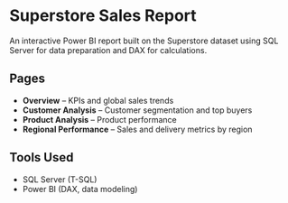 # Superstore Sales Report

An interactive Power BI report built on the Superstore dataset using SQL Server for data preparation and DAX for calculations.

## Pages
- **Overview** – KPIs and global sales trends
- **Customer Analysis** – Customer segmentation and top buyers
- **Product Analysis** – Product performance
- **Regional Performance** – Sales and delivery metrics by region

## Tools Used
- SQL Server (T-SQL)
- Power BI (DAX, data modeling)
